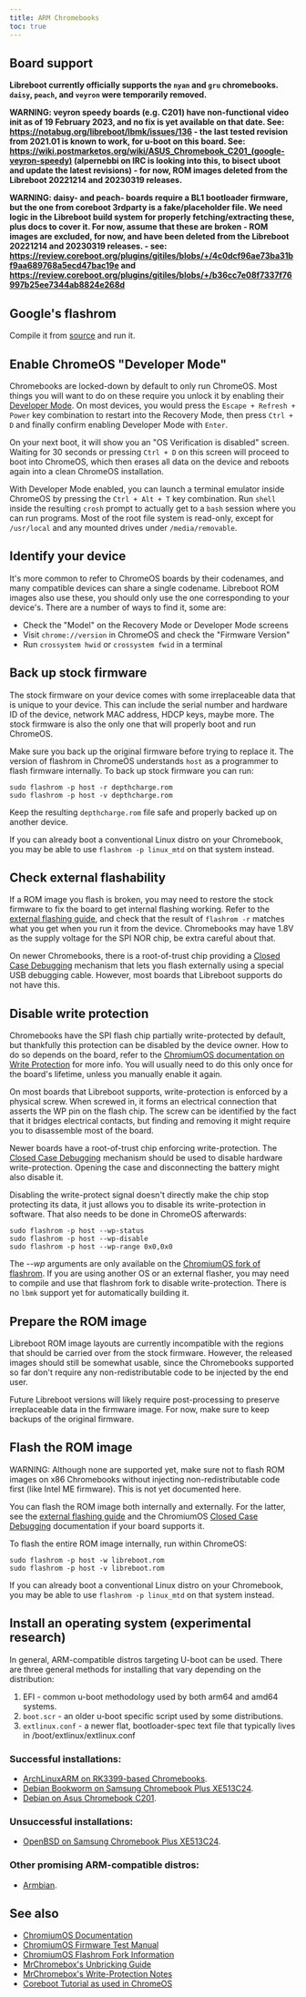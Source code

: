 ```yaml
---
title: ARM Chromebooks
toc: true
---
```


## Board support

**Libreboot currently officially supports the `nyan` and `gru` chromebooks.
`daisy`, `peach`, and `veyron` were temporarily removed.**

**WARNING: veyron speedy boards (e.g. C201) have non-functional video init as
of 19 February 2023, and no fix is yet available on that date. See:
<https://notabug.org/libreboot/lbmk/issues/136> - the last tested revision
from 2021.01 is known to work, for u-boot on this board. See:\
<https://wiki.postmarketos.org/wiki/ASUS_Chromebook_C201_(google-veyron-speedy)>
(alpernebbi on IRC is looking into this, to bisect uboot and update the latest
revisions) - for now, ROM images deleted from the Libreboot 20221214
and 20230319 releases.**

**WARNING: daisy- and peach- boards require a BL1 bootloader firmware, but the
one from coreboot 3rdparty is a fake/placeholder file. We need logic in the
Libreboot build system for properly fetching/extracting these, plus docs to
cover it. For now, assume that these are broken - ROM images are excluded,
for now, and have been deleted from the Libreboot 20221214 and 20230319
releases. - see: <https://review.coreboot.org/plugins/gitiles/blobs/+/4c0dcf96ae73ba31bf9aa689768a5ecd47bac19e>
and <https://review.coreboot.org/plugins/gitiles/blobs/+/b36cc7e08f7337f76997b25ee7344ab8824e268d>**


## Google's flashrom

Compile it from
[source](https://chromium.googlesource.com/chromiumos/third_party/flashrom/)
and run it.

## Enable ChromeOS "Developer Mode"

Chromebooks are locked-down by default to only run ChromeOS. Most things
you will want to do on these require you unlock it by enabling their
[Developer Mode](https://chromium.googlesource.com/chromiumos/docs/+/HEAD/developer_mode).
On most devices, you would press the `Escape + Refresh + Power` key
combination to restart into the Recovery Mode, then press `Ctrl + D` and
finally confirm enabling Developer Mode with `Enter`.

On your next boot, it will show you an "OS Verification is disabled"
screen. Waiting for 30 seconds or pressing `Ctrl + D` on this screen will
proceed to boot into ChromeOS, which then erases all data on the device
and reboots again into a clean ChromeOS installation.

With Developer Mode enabled, you can launch a terminal emulator inside
ChromeOS by pressing the `Ctrl + Alt + T` key combination. Run `shell`
inside the resulting `crosh` prompt to actually get to a `bash` session
where you can run programs. Most of the root file system is read-only,
except for `/usr/local` and any mounted drives under `/media/removable`.

## Identify your device

It's more common to refer to ChromeOS boards by their codenames, and
many compatible devices can share a single codename. Libreboot ROM
images also use these, you should only use the one corresponding to your
device's. There are a number of ways to find it, some are:

- Check the "Model" on the Recovery Mode or Developer Mode screens
- Visit `chrome://version` in ChromeOS and check the "Firmware Version"
- Run `crossystem hwid` or `crossystem fwid` in a terminal

## Back up stock firmware

The stock firmware on your device comes with some irreplaceable data
that is unique to your device. This can include the serial number and
hardware ID of the device, network MAC address, HDCP keys, maybe more.
The stock firmware is also the only one that will properly boot and run
ChromeOS.

Make sure you back up the original firmware before trying to replace it.
The version of flashrom in ChromeOS understands `host` as a programmer
to flash firmware internally. To back up stock firmware you can run:

	sudo flashrom -p host -r depthcharge.rom
	sudo flashrom -p host -v depthcharge.rom

Keep the resulting `depthcharge.rom` file safe and properly backed up on
another device.

If you can already boot a conventional Linux distro on your Chromebook,
you may be able to use `flashrom -p linux_mtd` on that system instead.

## Check external flashability

If a ROM image you flash is broken, you may need to restore the stock
firmware to fix the board to get internal flashing working. Refer to the
[external flashing guide](spi), and check that the result of
`flashrom -r` matches what you get when you run it from the device.
Chromebooks may have 1.8V as the supply voltage for the SPI NOR chip, be
extra careful about that.

On newer Chromebooks, there is a root-of-trust chip providing a
[Closed Case Debugging](https://chromium.googlesource.com/chromiumos/platform/ec/+/cr50_stab/docs/case_closed_debugging_gsc)
mechanism that lets you flash externally using a special USB debugging
cable. However, most boards that Libreboot supports do not have this.

## Disable write protection

Chromebooks have the SPI flash chip partially write-protected by
default, but thankfully this protection can be disabled by the device
owner. How to do so depends on the board, refer to the
[ChromiumOS documentation on Write Protection](https://chromium.googlesource.com/chromiumos/docs/+/HEAD/write_protection)
for more info. You will usually need to do this only once for the
board's lifetime, unless you manually enable it again.

On most boards that Libreboot supports, write-protection is enforced by
a physical screw. When screwed in, it forms an electrical connection
that asserts the WP pin on the flash chip. The screw can be identified
by the fact that it bridges electrical contacts, but finding and
removing it might require you to disassemble most of the board.

Newer boards have a root-of-trust chip enforcing write-protection. The
[Closed Case Debugging](https://chromium.googlesource.com/chromiumos/platform/ec/+/cr50_stab/docs/case_closed_debugging_gsc)
mechanism should be used to disable hardware write-protection. Opening
the case and disconnecting the battery might also disable it.

Disabling the write-protect signal doesn't directly make the chip stop
protecting its data, it just allows you to disable its write-protection
in software. That also needs to be done in ChromeOS afterwards:

	sudo flashrom -p host --wp-status
	sudo flashrom -p host --wp-disable
	sudo flashrom -p host --wp-range 0x0,0x0

The *--wp* arguments are only available on the
[ChromiumOS fork of flashrom](https://sites.google.com/a/chromium.org/dev/chromium-os/packages/cros-flashrom).
If you are using another OS or an external flasher, you may need to
compile and use that flashrom fork to disable write-protection. There is
no `lbmk` support yet for automatically building it.

## Prepare the ROM image

Libreboot ROM image layouts are currently incompatible with the regions
that should be carried over from the stock firmware. However, the
released images should still be somewhat usable, since the Chromebooks
supported so far don't require any non-redistributable code to be
injected by the end user.

Future Libreboot versions will likely require post-processing to
preserve irreplaceable data in the firmware image. For now, make sure to
keep backups of the original firmware.

<!-- TODO: Instructions to preserve vital data when FMAPs are compatible. -->

## Flash the ROM image

WARNING: Although none are supported yet, make sure not to flash ROM
images on x86 Chromebooks without injecting non-redistributable code
first (like Intel ME firmware). This is not yet documented here.

You can flash the ROM image both internally and externally. For the
latter, see the [external flashing guide](spi) and the ChromiumOS
[Closed Case Debugging](https://chromium.googlesource.com/chromiumos/platform/ec/+/cr50_stab/docs/case_closed_debugging_gsc)
documentation if your board supports it.

To flash the entire ROM image internally, run within ChromeOS:

	sudo flashrom -p host -w libreboot.rom
	sudo flashrom -p host -v libreboot.rom

If you can already boot a conventional Linux distro on your Chromebook,
you may be able to use `flashrom -p linux_mtd` on that system instead.

## Install an operating system (experimental research)

In general, ARM-compatible distros targeting U-boot can be used.  There are
three general methods for installing that vary depending on the distribution:

1. EFI - common u-boot methodology used by both arm64 and amd64 systems.
2. `boot.scr` - an older u-boot specific script used by some distributions.
3. `extlinux.conf` - a newer flat, bootloader-spec text file that typically
   lives in /boot/extlinux/extlinux.conf

### Successful installations:

* [ArchLinuxARM on RK3399-based Chromebooks](../uboot/uboot-archlinux).
* [Debian Bookworm on Samsung Chromebook Plus XE513C24](../uboot/uboot-debian-bookworm).
* [Debian on Asus Chromebook C201](https://wiki.debian.org/InstallingDebianOn/Asus/C201).

### Unsuccessful installations:

* [OpenBSD on Samsung Chromebook Plus XE513C24](../uboot/uboot-openbsd).

### Other promising ARM-compatible distros:

* [Armbian](https://www.armbian.com/uefi-arm64/).

## See also

* [ChromiumOS Documentation](https://chromium.googlesource.com/chromiumos/docs/+/HEAD/)
* [ChromiumOS Firmware Test Manual](https://chromium.googlesource.com/chromiumos/docs/+/HEAD/firmware_test_manual)
* [ChromiumOS Flashrom Fork Information](https://www.chromium.org/chromium-os/packages/cros-flashrom/)
* [MrChromebox's Unbricking Guide](https://wiki.mrchromebox.tech/Unbricking)
* [MrChromebox's Write-Protection Notes](https://wiki.mrchromebox.tech/Firmware_Write_Protect)
* [Coreboot Tutorial as used in ChromeOS](https://docs.google.com/presentation/d/1eGPMu03vCxIO0a3oNX8Hmij_Qwwz6R6ViFC_1HlHOYQ/preview)
